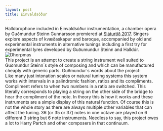 ```yaml
---
layout: post
title: Einvaldsóður
---
```

Halldorophone included in Einvaldsóður instrumentation, a chamber opera by Guðmundur Steinn Gunnarsson premiered at [Sláturtíð 2017](http://www.slatur.is/slaturtid/slaturtid-2017/). Singers explore aspects of kvæðaskapur and baroque, accompanied by old and experimental instruments in alternative tunings including a first try for experimental lyres developed by Guðumundur Steinn and Halldór.  
![Dhorpmas](/df/public/img/dhorpmachamber.jpg)  
This project is an attempt to create a string instrument well suited to Guðmundur Steinn´s style of composing and which can be manufactured cheaply with generic parts. Guðmundur´s words about the project:  
Like many just intonation scales or natural tuning systems this system works with intervals in a palindromic fashion, ratios and its compliments. Compliment refers to when two numbers in a ratio are switched. This literally corresponds to playing a string on the other side of the bridge to hear the compliment of the note. In theory this is how it works and these instruments are a simple display of this natural function. Of course this is not the whole story as there are always multiple other variables that can affect the tuning. 36 (or 35 or 37) notes in one octave are played on 6 different 3 string but 6 note instruments. Needless to say, this project owes a lot to Harry Partch and other composers in that continuum.
